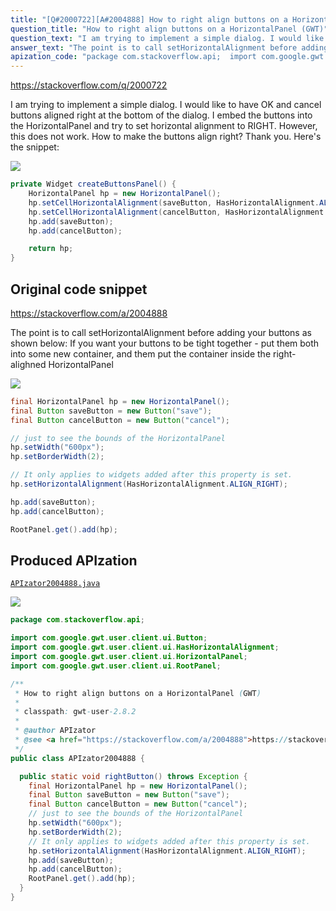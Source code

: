 ```yaml
---
title: "[Q#2000722][A#2004888] How to right align buttons on a HorizontalPanel (GWT)"
question_title: "How to right align buttons on a HorizontalPanel (GWT)"
question_text: "I am trying to implement a simple dialog. I would like to have OK and cancel buttons aligned right at the bottom of the dialog. I embed the buttons into the HorizontalPanel and try to set horizontal alignment to RIGHT. However, this does not work. How to make the buttons align right? Thank you. Here's the snippet:"
answer_text: "The point is to call setHorizontalAlignment before adding your buttons as shown below: If you want your buttons to be tight together - put them both into some new container, and them put the container inside the right-alighned HorizontalPanel"
apization_code: "package com.stackoverflow.api;  import com.google.gwt.user.client.ui.Button; import com.google.gwt.user.client.ui.HasHorizontalAlignment; import com.google.gwt.user.client.ui.HorizontalPanel; import com.google.gwt.user.client.ui.RootPanel;  /**  * How to right align buttons on a HorizontalPanel (GWT)  *  * classpath: gwt-user-2.8.2  *  * @author APIzator  * @see <a href=\"https://stackoverflow.com/a/2004888\">https://stackoverflow.com/a/2004888</a>  */ public class APIzator2004888 {    public static void rightButton() throws Exception {     final HorizontalPanel hp = new HorizontalPanel();     final Button saveButton = new Button(\"save\");     final Button cancelButton = new Button(\"cancel\");     // just to see the bounds of the HorizontalPanel     hp.setWidth(\"600px\");     hp.setBorderWidth(2);     // It only applies to widgets added after this property is set.     hp.setHorizontalAlignment(HasHorizontalAlignment.ALIGN_RIGHT);     hp.add(saveButton);     hp.add(cancelButton);     RootPanel.get().add(hp);   } }"
---
```


https://stackoverflow.com/q/2000722

I am trying to implement a simple dialog. I would like to have OK and cancel buttons aligned right at the bottom of the dialog. I embed the buttons into the HorizontalPanel and try to set horizontal alignment to RIGHT. However, this does not work. How to make the buttons align right? Thank you.
Here&#x27;s the snippet:


<div class="code-logo"><img src="/stackoverflow.png" /></div>

```java
private Widget createButtonsPanel() {
    HorizontalPanel hp = new HorizontalPanel();
    hp.setCellHorizontalAlignment(saveButton, HasHorizontalAlignment.ALIGN_RIGHT);
    hp.setCellHorizontalAlignment(cancelButton, HasHorizontalAlignment.ALIGN_RIGHT);
    hp.add(saveButton);
    hp.add(cancelButton);       

    return hp;
}
```


## Original code snippet

https://stackoverflow.com/a/2004888

The point is to call setHorizontalAlignment before adding your buttons as shown below:
If you want your buttons to be tight together - put them both into some new container, and them put the container inside the right-alighned HorizontalPanel

<div class="code-logo"><img src="/stackoverflow.png" /></div>

```java
final HorizontalPanel hp = new HorizontalPanel();
final Button saveButton = new Button("save");
final Button cancelButton = new Button("cancel");

// just to see the bounds of the HorizontalPanel
hp.setWidth("600px");
hp.setBorderWidth(2);

// It only applies to widgets added after this property is set.
hp.setHorizontalAlignment(HasHorizontalAlignment.ALIGN_RIGHT);

hp.add(saveButton);
hp.add(cancelButton);

RootPanel.get().add(hp);
```

## Produced APIzation

[`APIzator2004888.java`](https://github.com/pasqualesalza/apization/raw/main/data/search/APIzator2004888.java)

<div class="code-logo"><img src="/apizator.png" /></div>

```java
package com.stackoverflow.api;

import com.google.gwt.user.client.ui.Button;
import com.google.gwt.user.client.ui.HasHorizontalAlignment;
import com.google.gwt.user.client.ui.HorizontalPanel;
import com.google.gwt.user.client.ui.RootPanel;

/**
 * How to right align buttons on a HorizontalPanel (GWT)
 *
 * classpath: gwt-user-2.8.2
 *
 * @author APIzator
 * @see <a href="https://stackoverflow.com/a/2004888">https://stackoverflow.com/a/2004888</a>
 */
public class APIzator2004888 {

  public static void rightButton() throws Exception {
    final HorizontalPanel hp = new HorizontalPanel();
    final Button saveButton = new Button("save");
    final Button cancelButton = new Button("cancel");
    // just to see the bounds of the HorizontalPanel
    hp.setWidth("600px");
    hp.setBorderWidth(2);
    // It only applies to widgets added after this property is set.
    hp.setHorizontalAlignment(HasHorizontalAlignment.ALIGN_RIGHT);
    hp.add(saveButton);
    hp.add(cancelButton);
    RootPanel.get().add(hp);
  }
}

```